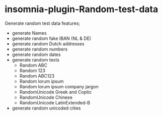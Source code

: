 # insomnia-plugin-Random-test-data 
Generate random test data 
features;
- generate Names
- generate random fake IBAN  (NL & DE)
- generate random Dutch addresses
- generate random numbers
- generate random dates
- generate random texts 
	- Random ABC
	- Random 123
	- Random ABC123
	- Random lorum ipsum
	- Random lorum ipsum company jargon
	- RandomUnicode Greek and Coptic	
    - RandomUnicode Chinese	
    - RandomUnicode LatinExtended-B	
- generate random unicoded cities
